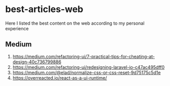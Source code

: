 # best-articles-web
Here I listed the best content on the web according to my personal experience

## Medium
 1. https://medium.com/refactoring-ui/7-practical-tips-for-cheating-at-design-40c736799886
 2. https://medium.com/refactoring-ui/redesigning-laravel-io-c47ac495dff0
 3. https://medium.com/@elad/normalize-css-or-css-reset-9d75175c5d1e
 4. https://overreacted.io/react-as-a-ui-runtime/
